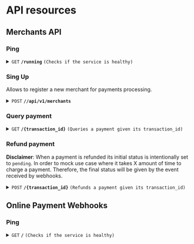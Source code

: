 # API resources

## Merchants API

### Ping

<details>
 <summary><code>GET</code> <code><b>/running</b></code> <code>(Checks if the service is healthy)</code></summary>

#### Parameters

> None

#### Responses

##### HTTP Code 200

```json
Welcome to merchant api..!!
```

</details>

### Sing Up

Allows to register a new merchant for payments processing.

<details>
 <summary><code>POST</code> <code><b>//api/v1/merchants</b></code></summary>

#### Parameters

> | name            |  type     | data type   | description                                   |
> |-----------------|-----------|-------------------------|-----------------------------------|
> | name            |  required | string      | Name of merchant                              |
> | user.username   |  required | string      | Username to be able to log in in the future   |
> | user.password   |  required | string      | User password                                 |
> | user.email      |  required | string      | Email user                                    |

#### Responses

##### HTTP Code 200

Succesful payment

```json
{
  "data": {
    "merchant_code": "67b281fc-52f1-41cc-bd21-0737713fbf75",
    "name": "Sample merchant",
    "user": {
      "username": "sample_merchant",
      "email": "sample_merchant@email.com"
    }
  },
  "status": "ok"
}
```

Failed payment

```json
{
  "transaction_id": "TXN_01HP07FBXYJJPG7PQVRF5N1MWT",
  "status": "failure",
  "description": "Sample transaction",
  "failure_reason": "card_declined",
  "payment_provider": "stripe",
  "amount": 2000,
  "currency": "eur",
  "type": "charge",
  "additional_fields": {
      "charge_id": "ch_3OgwpAGVGHB8I6rc1HXVKnqH",
      "payment_intent_id": "pi_3OgwpAGVGHB8I6rc1uUXNS1K"
  }
}
```

##### HTTP Code 400

```json
{
  "code": "invalid_request",
  "status_code": 400,
  "message": "Invalid request: invalid amount"
}
```

##### HTTP Code 500

```json
{
  "code": "invalid_server_error",
  "status_code": 500,
  "message": "Internal server error"
}
```

</details>

### Query payment

<details>
 <summary><code>GET</code> <code><b>/{transaction_id}</b></code> <code>(Queries a payment given its transaction_id)</code></summary>

#### Parameters

> | name            |  type     | data type               | description                                              |
> |-----------------|-----------|-------------------------|----------------------------------------------------------|
> | id              |  required | string (path parameter) | Identifier to the given transaction_id                    |

#### Responses

##### HTTP Code 200

```json
{
  "transaction_id": "TXN_01HP06ZRSNFDPKN3ZBSWS4Z0KT",
  "status": "succeeded",
  "description": "Sample transaction",
  "payment_provider": "stripe",
  "amount": 2000,
  "currency": "eur",
  "type": "charge",
  "additional_fields": {
      "charge_id": "ch_3OgwgvGVGHB8I6rc1Etj264n",
      "payment_intent_id": "pi_3OgwgvGVGHB8I6rc1ZC8RNGK"
  }
}
```

##### HTTP Code 400

```json
{
  "code": "resource_not_found",
  "status_code": 404,
  "message": "Resource 'transaction' not found"
}
```

##### HTTP Code 500

```json
{
  "code": "invalid_server_error",
  "status_code": 500,
  "message": "Internal server error"
}
```

</details>

### Refund payment

**Disclaimer**: When a payment is refunded its initial status is intentionally set to `pending`. In order to mock use case where it takes X amount of time to charge a payment. Therefore, the final status will be given by the event received by webhooks.

<details>
 <summary><code>POST</code> <code><b>/{transaction_id}</b></code> <code>(Refunds a payment given its transaction_id)</code></summary>

#### Parameters

> | name            |  type     | data type               | description                                              |
> |-----------------|-----------|-------------------------|----------------------------------------------------------|
> | id              |  required | string (path parameter) | Identifier to the given transaction_id                    |

#### Responses

##### HTTP Code 200

Succesful refund 

```json
{
  "transaction_id": "TXN_01HP06ZRSNFDPKN3ZBSWS4Z0KT",
  "status": "pending",
  "description": "Sample transaction",
  "payment_provider": "stripe",
  "amount": 2000,
  "currency": "eur",
  "type": "refund",
  "additional_fields": {
      "charge_id": "ch_3OgwgvGVGHB8I6rc1Etj264n",
      "payment_intent_id": "pi_3OgwgvGVGHB8I6rc1ZC8RNGK",
      "refund_id": "re_3OgwgvGVGHB8I6rc1rBOb2uO"
  }
}
```

##### HTTP Code 400

```json
{
  "code": "invalid_request",
  "status_code": 400,
  "message": "Invalid request: charge already refunded"
}
```

##### HTTP Code 500

```json
{
  "code": "invalid_server_error",
  "status_code": 500,
  "message": "Internal server error"
}
```

</details>

## Online Payment Webhooks

### Ping

<details>
 <summary><code>GET</code> <code><b>/</b></code> <code>(Checks if the service is healthy)</code></summary>

#### Parameters

> None

#### Responses

##### HTTP Code 200

```json
Hello World!
```

</details>